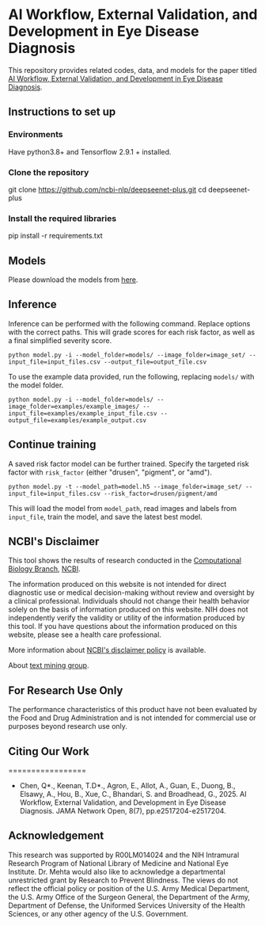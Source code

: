 # AI Workflow, External Validation, and Development in Eye Disease Diagnosis

This repository provides related codes, data, and models for the paper titled [AI Workflow, External Validation, and Development in Eye Disease Diagnosis](https://jamanetwork.com/journals/jamanetworkopen/fullarticle/2836426).


## Instructions to set up
### Environments
Have python3.8+ and Tensorflow 2.9.1 + installed.

### Clone the repository
git clone https://github.com/ncbi-nlp/deepseenet-plus.git
cd deepseenet-plus

### Install the required libraries
pip install -r requirements.txt

## Models
Please download the models from [here](https://ftp.ncbi.nlm.nih.gov/pub/lu/Suppl/deeplensnet/models.zip).

## Inference
Inference can be performed with the following command. Replace options with the correct paths. 
This will grade scores for each risk factor, as well as a final simplified severity score.
```
python model.py -i --model_folder=models/ --image_folder=image_set/ --input_file=input_files.csv --output_file=output_file.csv
```
To use the example data provided, run the following, replacing `models/` with the model folder.
```
python model.py -i --model_folder=models/ --image_folder=examples/example_images/ --input_file=examples/example_input_file.csv --output_file=examples/example_output.csv
```
## Continue training
A saved risk factor model can be further trained. Specify the targeted risk factor with `risk_factor` (either "drusen", "pigment", or "amd").
```
python model.py -t --model_path=model.h5 --image_folder=image_set/ --input_file=input_files.csv --risk_factor=drusen/pigment/amd
```
This will load the model from `model_path`, read images and labels from `input_file`, train the model, and save the latest best model.

## NCBI's Disclaimer
This tool shows the results of research conducted in the [Computational Biology Branch](https://www.ncbi.nlm.nih.gov/research/), [NCBI](https://www.ncbi.nlm.nih.gov/home/about). 

The information produced on this website is not intended for direct diagnostic use or medical decision-making without review and oversight by a clinical professional. Individuals should not change their health behavior solely on the basis of information produced on this website. NIH does not independently verify the validity or utility of the information produced by this tool. If you have questions about the information produced on this website, please see a health care professional. 

More information about [NCBI's disclaimer policy](https://www.ncbi.nlm.nih.gov/home/about/policies.shtml) is available.

About [text mining group](https://www.ncbi.nlm.nih.gov/research/bionlp/).

## For Research Use Only
The performance characteristics of this product have not been evaluated by the Food and Drug Administration and is not intended for commercial use or purposes beyond research use only. 

## Citing Our Work
=================

*  Chen, Q*., Keenan, T.D*., Agron, E., Allot, A., Guan, E., Duong, B., Elsawy, A., Hou, B., Xue, C., Bhandari, S. and Broadhead, G., 2025. AI Workflow, External Validation, and Development in Eye Disease Diagnosis. JAMA Network Open, 8(7), pp.e2517204-e2517204.



## Acknowledgement
This research was supported by R00LM014024 and the NIH Intramural Research Program of National Library of Medicine and National Eye Institute. Dr. Mehta would also like to acknowledge a departmental unrestricted grant by Research to Prevent Blindness. The views do not reflect the official policy or position of the U.S. Army Medical Department, the U.S. Army Office of the Surgeon General, the Department of the Army, Department of Defense, the Uniformed Services University of the Health Sciences, or any other agency of the U.S. Government.


